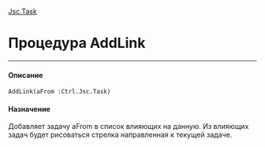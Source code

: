 ﻿---
Link: InfoBoard.Ctrl.Jsc.Task.@AddLink
---

[Jsc.Task](Default)

# Процедура AddLink
---

#### Описание

    AddLink(aFrom :Ctrl.Jsc.Task)

#### Назначение

Добавляет задачу aFrom в список влияющих на данную.
Из влияющих задач будет рисоваться стрелка направленная к текущей задаче.